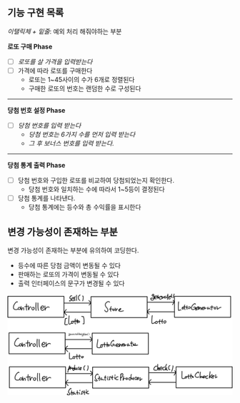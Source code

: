 ## 기능 구현 목록

*이탤릭체 + 밑줄*: 예외 처리 해줘야하는 부분

**로또 구매 Phase**

- [ ]  *로또를 살 가격을 입력받는다*
- [ ]  가격에 따라 로또를 구매한다
    - 로또는 1~45사이의 수가 6개로 정렬된다
    - 구매한 로또의 번호는 랜덤한 수로 구성된다

---

**당첨 번호 설정 Phase**

- [ ]  *당첨 번호를 입력 받는다*
    - *당첨 번호는 6가지 수를 먼저 입력 받는다*
    - *그 후 보너스 번호를 입력 받는다.*

---

**당첨 통계 출력 Phase**

- [ ]  당첨 번호와 구입한 로또를 비교하여 당첨되었는지 확인한다.
    - 당첨 번호와 일치하는 수에 따라서 1~5등이 결정된다
- [ ]  당첨 통계를 나타낸다.
    - 당첨 통계에는 등수와 총 수익률을 표시한다

## 변경 가능성이 존재하는 부분

변경 가능성이 존재하는 부분에 유의하여 코딩한다.

- 등수에 따른 당첨 금액이 변동될 수 있다
- 판매하는 로또의 가격이 변동될 수 있다
- 출력 인터페이스의 문구가 변경될 수 있다

![](communication_diagram.png)